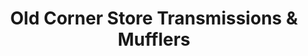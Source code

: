 ---
title: "Old Corner Store Transmissions & Mufflers"
url: /denver/old-corner-store-transmissions-und-mufflers/
shop: Autowerkstatt
---